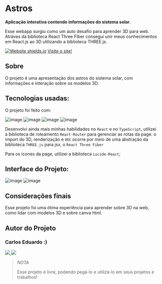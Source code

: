 # Astros

**Aplicação interativa contendo informações do sistema solar**.

Esse webapp surgiu como um auto desafio para aprender 3D para web. Atráves da biblioteca React Three Fiber consegui unir meus conhecimentos em React.js ao 3D utilizando a biblioteca THREE.js.

[![Website shields.io](https://img.shields.io/website-up-down-green-red/http/shields.io.svg)](http://shields.io/)
[Visite o site!](https://astros-sigma.vercel.app/)

## Sobre

O projeto é uma apresentação dos astros do sistema solar, com informações e interação sobre os modelos 3D.

## Tecnologias usadas:

O projeto foi feito com:

![image](https://img.shields.io/badge/React-20232A?style=for-the-badge&logo=react&logoColor=61DAFB)
![image](https://img.shields.io/badge/TypeScript-007ACC?style=for-the-badge&logo=typescript&logoColor=white)
![image](https://img.shields.io/badge/React_Router-CA4245?style=for-the-badge&logo=react-router&logoColor=white)
![image](https://img.shields.io/badge/threejs-black?style=for-the-badge&logo=three.js&logoColor=white)


Desenvolvi ainda mais minhas habilidades no `React` e no `TypeScript`, utilizei a biblioteca de roteamento `React-Router` para gerenciar as rotas da page. o import do 3D, renderização e etc ocorre por meio de uma abstração da biblioteca `THREE.js` para jsx, o `React Three Fiber`

Para os icones da page, utilizei a biblioteca `Lucide-React`;

## Interface do Projeto:

![image]([https://i.ibb.co/yf697c7/Captura-de-tela-2024-09-30-172500.png](https://i.ibb.co/ng7GtNt/Captura-de-tela-2024-09-30-172500.png))
![image]([https://i.ibb.co/PhYFk7d/Captura-de-tela-2024-09-30-172521.png](https://i.ibb.co/QNcp024/Captura-de-tela-2024-09-30-172521.png))


## Considerações finais

Esse projeto foi uma ótima experiência para aprender sobre 3D na web, como lidar com modelos 3D e sobre canva html.

## Autor do Projeto

### Carlos Eduardo :)

<p> 
  <a href="https://github.com/carlosEduardDvlpr">
    <img src="https://img.shields.io/badge/GitHub-100000?style=for-the-badge&logo=github&logoColor=white" />
  </a> 
  <a href="https://api.whatsapp.com/send?phone=5511974265092/">
    <img src="https://img.shields.io/badge/WhatsApp-25D366?style=for-the-badge&logo=whatsapp&logoColor=white" />
  </a>   
</p>

> _NOTA_
>
> Esse projeto é livre, podendo pegá-lo e utilizá-lo em seus projetos e trabalhos!
